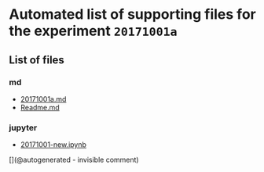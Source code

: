 # Automated list of supporting files for the __experiment `20171001a`__

## List of files

### md

* [20171001a.md](/us-draindump/exp/20171001a.md)
* [Readme.md](/retired/alt.tbo/20171001a/Readme.md)


### jupyter

* [20171001-new.ipynb](/retired/alt.tbo/20171001a/20171001-new.ipynb)


[](@autogenerated - invisible comment)